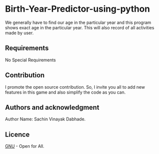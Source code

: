 # Birth-Year-Predictor-using-python
We generally have to find our age in the particular year and this program shows exact age in the particular year. This will also record of all activities made by user.
## Requirements
No Special Requirements

## Contribution
I promote the open source contribution. So, I invite you all to add new features in this game and also simplify the code as you can.

## Authors and acknowledgment
Author Name: Sachin Vinayak Dabhade.

## Licence
[GNU](https://choosealicense.com/licenses/gpl-3.0/) - Open for All.
